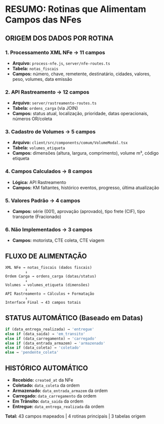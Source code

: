 # RESUMO: Rotinas que Alimentam Campos das NFes

## ORIGEM DOS DADOS POR ROTINA

### 1. **Processamento XML NFe** → 11 campos
- **Arquivo:** `process-nfe.js`, `server/nfe-routes.ts`
- **Tabela:** `notas_fiscais`
- **Campos:** número, chave, remetente, destinatário, cidades, valores, peso, volumes, data emissão

### 2. **API Rastreamento** → 12 campos
- **Arquivo:** `server/rastreamento-routes.ts`
- **Tabela:** `ordens_carga` (via JOIN)
- **Campos:** status atual, localização, prioridade, datas operacionais, números OR/coleta

### 3. **Cadastro de Volumes** → 5 campos
- **Arquivo:** `client/src/components/comum/VolumeModal.tsx`
- **Tabela:** `volumes_etiqueta`
- **Campos:** dimensões (altura, largura, comprimento), volume m³, código etiqueta

### 4. **Campos Calculados** → 8 campos
- **Lógica:** API Rastreamento
- **Campos:** KM faltantes, histórico eventos, progresso, última atualização

### 5. **Valores Padrão** → 4 campos
- **Campos:** série (001), aprovação (aprovado), tipo frete (CIF), tipo transporte (Fracionado)

### 6. **Não Implementados** → 3 campos
- **Campos:** motorista, CTE coleta, CTE viagem

## FLUXO DE ALIMENTAÇÃO

```
XML NFe → notas_fiscais (dados fiscais)
         ↓
Ordem Carga → ordens_carga (datas/status)
         ↓
Volumes → volumes_etiqueta (dimensões)
         ↓
API Rastreamento → Cálculos + Formatação
         ↓
Interface Final → 43 campos totais
```

## STATUS AUTOMÁTICO (Baseado em Datas)

```javascript
if (data_entrega_realizada) → 'entregue'
else if (data_saida) → 'em_transito'  
else if (data_carregamento) → 'carregado'
else if (data_entrada_armazem) → 'armazenado'
else if (data_coleta) → 'coletado'
else → 'pendente_coleta'
```

## HISTÓRICO AUTOMÁTICO

- **Recebido:** `created_at` da NFe
- **Coletado:** `data_coleta` da ordem
- **Armazenado:** `data_entrada_armazem` da ordem
- **Carregado:** `data_carregamento` da ordem
- **Em Trânsito:** `data_saida` da ordem
- **Entregue:** `data_entrega_realizada` da ordem

**Total:** 43 campos mapeados | 4 rotinas principais | 3 tabelas origem